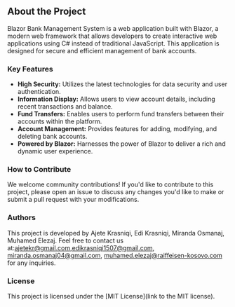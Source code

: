 ## About the Project

Blazor Bank Management System is a web application built with Blazor, a modern web framework that allows developers to create interactive web applications using C# instead of traditional JavaScript. This application is designed for secure and efficient management of bank accounts.

### Key Features

- **High Security:** Utilizes the latest technologies for data security and user authentication.
- **Information Display:** Allows users to view account details, including recent transactions and balance.
- **Fund Transfers:** Enables users to perform fund transfers between their accounts within the platform.
- **Account Management:** Provides features for adding, modifying, and deleting bank accounts.
- **Powered by Blazor:** Harnesses the power of Blazor to deliver a rich and dynamic user experience.

### How to Contribute

We welcome community contributions! If you'd like to contribute to this project, please open an issue to discuss any changes you'd like to make or submit a pull request with your modifications.

### Authors

This project is developed by Ajete Krasniqi, Edi Krasniqi, Miranda Osmanaj, Muhamed Elezaj. Feel free to contact us at:ajetekr@gmail.com,edikrasniqi1507@gmail.com, miranda.osmanaj04@gmail.com, muhamed.elezaj@raiffeisen-kosovo.com  for any inquiries.

### License

This project is licensed under the [MIT License](link to the MIT license).
